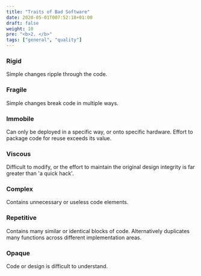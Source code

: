 ```yaml
---
title: "Traits of Bad Software"
date: 2020-05-01T007:52:18+01:00
draft: false
weight: 10
pre: "<b>2. </b>"
tags: ["general", "quality"]
---
```


### Rigid

Simple changes ripple through the code.

### Fragile

Simple changes break code in multiple ways.

### Immobile

Can only be deployed in a specific way, or onto specific hardware.  Effort to package code for reuse exceeds its value.

### Viscous

Difficult to modify, or the effort to maintain the original design integrity is far greater than 'a quick hack'.

### Complex

Contains unnecessary or useless code elements.

### Repetitive

Contains many similar or identical blocks of code.  Alternatively duplicates many functions across different implementation areas.

### Opaque

Code or design is difficult to understand.
